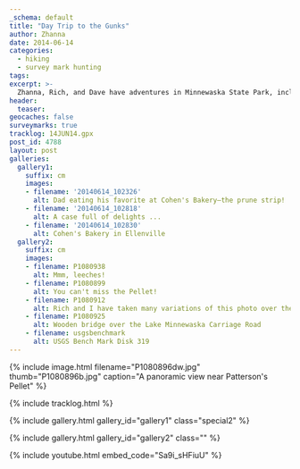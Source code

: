 ```yaml
---
_schema: default
title: "Day Trip to the Gunks"
author: Zhanna
date: 2014-06-14
categories:
  - hiking
  - survey mark hunting
tags:
excerpt: >-
  Zhanna, Rich, and Dave have adventures in Minnewaska State Park, including a porcupine sighting.
header:
  teaser:
geocaches: false
surveymarks: true
tracklog: 14JUN14.gpx
post_id: 4788
layout: post
galleries:
  gallery1:
    suffix: cm
    images:
    - filename: '20140614_102326'
      alt: Dad eating his favorite at Cohen's Bakery—the prune strip!
    - filename: '20140614_102818'
      alt: A case full of delights ...
    - filename: '20140614_102830'
      alt: Cohen's Bakery in Ellenville
  gallery2:
    suffix: cm
    images:
    - filename: P1080938
      alt: Mmm, leeches!
    - filename: P1080899
      alt: You can't miss the Pellet!
    - filename: P1080912
      alt: Rich and I have taken many variations of this photo over the years!
    - filename: P1080925
      alt: Wooden bridge over the Lake Minnewaska Carriage Road    
    - filename: usgsbenchmark
      alt: USGS Bench Mark Disk 319        
---
```


{% include image.html filename="P1080896dw.jpg" thumb="P1080896b.jpg" caption="A panoramic view near Patterson's Pellet" %}

{% include tracklog.html %}

{% include gallery.html gallery_id="gallery1" class="special2" %}

{% include gallery.html gallery_id="gallery2" class="" %}

{% include youtube.html embed_code="Sa9i_sHFiuU" %}


